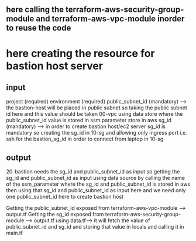 ## here calling the terraform-aws-security-group-module and terraform-aws-vpc-module inorder to reuse the code
# here creating the resource for bastion host server
 
 ## input
 project (required)
 environment (required)
 public_subnet_id (mandatory) --> the bastion-host will be placed in public subnet so taking the public subnet id here and this value should be taken 00-vpc using data store where the public_subnet_id value is stored in ssm parameter store in aws
 sg_id (mandatory) --> in order to create bastion host/ec2 server sg_id is mandatory so creating the sg_id in 10-sg and allowing only ingress port i.e. ssh for the bastion_sg_id in order to connect from laptop in 10-sg

## output
20-bastion 
needs the sg_id and public_subnet_id as input so getting the sg_id and public_subnet_id as input using data source by calling the name of the ssm_parameter where the sg_id and public_subnet_id is stored in aws then using that sg_id and public_subnet_id as input here and we need only one public_subnet_id here to create bastion host

Getting the public_subnet_id exposed from terraform-aws-vpc-module --> output.tf 
Getting the sg_id exposed from terraform-aws-security-group-module --> output.tf 
using data.tf--> it will fetch the value of public_subnet_id and sg_id and storing that value in locals and calling it in main.tf



